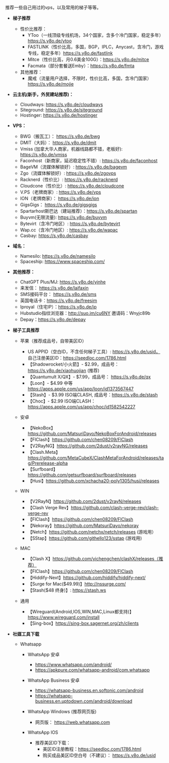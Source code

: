 推荐一些自己用过的vps，以及常用的梯子等等。

* **梯子推荐**

  * 性价比推荐：
    * YToo（一线顶级专线机场，34个国家，含多个冷门国家，稳定多年）https://s.y8o.de/ytoo
    * FASTLINK（性价比高，多国，BGP，IPLC，Anycast，含冷门，游戏专线，稳定多年）https://s.y8o.de/fastlink
    * Mitce（性价比高，月0.6美金100G）：https://s.y8o.de/mitce
    * Facmata（部分套餐送Emby）：https://s.y8o.de/fmta
  * 其他推荐：
    * 魔戒（流量用户选择，不限时，性价比高，多国，含冷门国家）https://s.y8o.de/mojie

* **云主机(新手，外贸建站推荐)：**
  * Cloudways: https://s.y8o.de/cloudways
  * Siteground: https://s.y8o.de/siteground
  * Hostinger: https://s.y8o.de/hostinger

* **VPS：**
  * BWG（搬瓦工）： https://s.y8o.de/bwg
  * DMIT（大妈）： https://s.y8o.de/dmit
  * Vmiss (加拿大华人商家，机器线路都不错，老板好): https://s.y8o.de/vmiss
  * Faconhost（新商家，延迟稳定性不错）: https://s.y8o.de/faconhost
  * BageVM（流媒体解锁好）:  https://s.y8o.de/bagevm
  * Zgo（流媒体解锁好）: https://s.y8o.de/zgovps
  * Racknerd（性价比）:  https://s.y8o.de/racknerd
  * Cloudcone（性价比）:  https://s.y8o.de/cloudcone
  * V.PS（老牌商家）:  https://s.y8o.de/vps
  * ION（老牌商家）： https://s.y8o.de/ion
  * GigsGigs： https://s.y8o.de/gigsgigs
  * Spartarhost斯巴达（建站推荐）：https://s.y8o.de/spartan
  * Buyvm(无限流量):  https://s.y8o.de/buyvm
  * Bytevirt（含冷门地区）:  https://s.y8o.de/bytevirt
  * Wap.cc（含冷门地区）: https://s.y8o.de/wapac
  * Casbay: https://s.y8o.de/casbay
* **域名：**
  * Namesilo: https://s.y8o.de/namesilo
  * Spaceship: https://www.spaceship.com/

* **其他推荐：**
  * ChatGPT Plus/MJ: https://s.y8o.de/yinhe
  * 来发信： https://s.y8o.de/laifaxin
  * SMS接码平台： https://s.y8o.de/sms
  * 英国电话卡：https://s.y8o.de/freesim
  * Iproyal（住宅IP）：https://s.y8o.de/ip
  * Hubstudio指纹浏览器：http://suo.im/cu6NY 邀请码：Wnyjc89b
  * Depay：https://s.y8o.de/depay

* **梯子工具推荐**

  * 苹果（推荐成品号，自带美区ID） 
    * US APPID（空白ID，不含任何梯子工具）: https://s.y8o.de/usid， 自己注册美区ID：https://seedloc.com/1786.html
    * 【Shadowrocket/小火箭】- $2.99，成品号： https://s.y8o.de/xiaohuojian (推荐)
    * 【Quantumult X/QX】- $7.99，成品号： https://s.y8o.de/qx
    * 【Loon】- $4.99 中等 https://apps.apple.com/us/app/loon/id1373567447
    * 【Stash】- $3.99 ISO端CLASH, 成品号：https://s.y8o.de/stash
    * 【Choc】- $2.99 ISO端CLASH： https://apps.apple.com/us/app/choc/id1582542227

  * 安卓
    * 【NekoBox】https://github.com/MatsuriDayo/NekoBoxForAndroid/releases
    * 【FlClash】https://github.com/chen08209/FlClash
    * 【V2RayNG】https://github.com/2dust/v2rayNG/releases
    * 【Clash.Meta】https://github.com/MetaCubeX/ClashMetaForAndroid/releases/tag/Prerelease-alpha
    * 【Surfboard】https://github.com/getsurfboard/surfboard/releases
    * 【Husi】https://github.com/xchacha20-poly1305/husi/releases

  * WIN
    * 【V2RayN】https://github.com/2dust/v2rayN/releases
    * 【Clash Verge Rev】https://github.com/clash-verge-rev/clash-verge-rev
    * 【FlClash】https://github.com/chen08209/FlClash
    * 【Nekoray】https://github.com/MatsuriDayo/nekoray
    * 【Netch】https://github.com/netchx/netch/releases (游戏用）
    * 【SStap】https://github.com/githello123/sstap (游戏用)

  * MAC
    * 【Clash X】https://github.com/yichengchen/clashX/releases（推荐）
    * 【FlClash】https://github.com/chen08209/FlClash
    * 【Hiddify-Next】https://github.com/hiddify/hiddify-next/
    * 【Surge for Mac($49.99)】http://nssurge.com/
    * 【Stash($48 终身)】: https://stash.ws

  * 通用
    * 【Wireguard(Android,IOS,WIN,MAC,Linux都支持)】https://www.wireguard.com/install
    * 【Sing-box】https://sing-box.sagernet.org/zh/clients

* **社媒工具下载**
  * Whatsapp
    * WhatsApp 安卓
      * https://www.whatsapp.com/android/
      * https://apkpure.com/whatsapp-android/com.whatsapp

    * WhatsApp Business 安卓
      * https://whatsapp-business.en.softonic.com/android
      * https://whatsapp-business.en.uptodown.com/android/download

    * WhatsApp Windows (推荐网页版)
      * 网页版： https://web.whatsapp.com

    * WhatsApp IOS
      * 推荐美区ID下载：
        * 美区ID注册教程：https://seedloc.com/1786.html
        * 购买成品美区ID空白号（不建议）： https://s.y8o.de/usid
